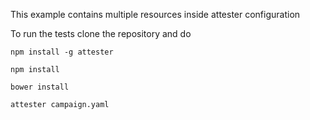 This example contains multiple resources inside attester configuration

To run the tests clone the repository and do

````
npm install -g attester

npm install

bower install

attester campaign.yaml
````
